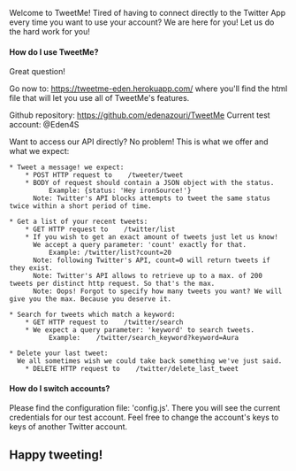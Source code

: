 
Welcome to TweetMe!
Tired of having to connect directly to the Twitter App every time you want to use your account?
We are here for you! Let us do the hard work for you!

#### How do I use TweetMe?
Great question!

Go now to:    https://tweetme-eden.herokuapp.com/
where you'll find the html file that will let you use all of TweetMe's features.

Github repository: https://github.com/edenazouri/TweetMe
Current test account: @Eden4S

Want to access our API directly? No problem!
This is what we offer and what we expect:

    * Tweet a message! we expect:
        * POST HTTP request to    /tweeter/tweet
        * BODY of request should contain a JSON object with the status.
              Example: {status: 'Hey ironSource!'}
          Note: Twitter's API blocks attempts to tweet the same status twice within a short period of time.

    * Get a list of your recent tweets:
        * GET HTTP request to    /twitter/list
        * If you wish to get an exact amount of tweets just let us know!
          We accept a query parameter: 'count' exactly for that.
              Example: /twitter/list?count=20
          Note: following Twitter's API, count=0 will return tweets if they exist.
          Note: Twitter's API allows to retrieve up to a max. of 200 tweets per distinct http request. So that's the max.
          Note: Oops! Forgot to specify how many tweets you want? We will give you the max. Because you deserve it.

    * Search for tweets which match a keyword:
        * GET HTTP request to    /twitter/search
        * We expect a query parameter: 'keyword' to search tweets.
              Example:    /twitter/search_keyword?keyword=Aura

    * Delete your last tweet:
      We all sometimes wish we could take back something we've just said.
        * DELETE HTTP request to    /twitter/delete_last_tweet


#### How do I switch accounts?

Please find the configuration file: 'config.js'.
There you will see the current credentials for our test account.
Feel free to change the account's keys to keys of another Twitter account.

## Happy tweeting!